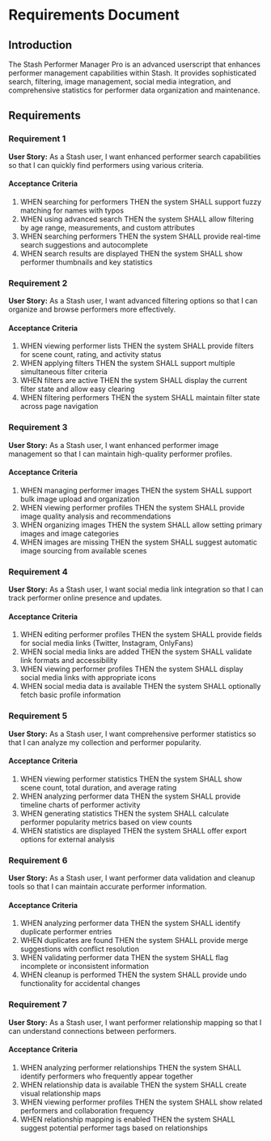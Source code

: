# Requirements Document

## Introduction

The Stash Performer Manager Pro is an advanced userscript that enhances performer management capabilities within Stash. It provides sophisticated search, filtering, image management, social media integration, and comprehensive statistics for performer data organization and maintenance.

## Requirements

### Requirement 1

**User Story:** As a Stash user, I want enhanced performer search capabilities so that I can quickly find performers using various criteria.

#### Acceptance Criteria

1. WHEN searching for performers THEN the system SHALL support fuzzy matching for names with typos
2. WHEN using advanced search THEN the system SHALL allow filtering by age range, measurements, and custom attributes
3. WHEN searching performers THEN the system SHALL provide real-time search suggestions and autocomplete
4. WHEN search results are displayed THEN the system SHALL show performer thumbnails and key statistics

### Requirement 2

**User Story:** As a Stash user, I want advanced filtering options so that I can organize and browse performers more effectively.

#### Acceptance Criteria

1. WHEN viewing performer lists THEN the system SHALL provide filters for scene count, rating, and activity status
2. WHEN applying filters THEN the system SHALL support multiple simultaneous filter criteria
3. WHEN filters are active THEN the system SHALL display the current filter state and allow easy clearing
4. WHEN filtering performers THEN the system SHALL maintain filter state across page navigation

### Requirement 3

**User Story:** As a Stash user, I want enhanced performer image management so that I can maintain high-quality performer profiles.

#### Acceptance Criteria

1. WHEN managing performer images THEN the system SHALL support bulk image upload and organization
2. WHEN viewing performer profiles THEN the system SHALL provide image quality analysis and recommendations
3. WHEN organizing images THEN the system SHALL allow setting primary images and image categories
4. WHEN images are missing THEN the system SHALL suggest automatic image sourcing from available scenes

### Requirement 4

**User Story:** As a Stash user, I want social media link integration so that I can track performer online presence and updates.

#### Acceptance Criteria

1. WHEN editing performer profiles THEN the system SHALL provide fields for social media links (Twitter, Instagram, OnlyFans)
2. WHEN social media links are added THEN the system SHALL validate link formats and accessibility
3. WHEN viewing performer profiles THEN the system SHALL display social media links with appropriate icons
4. WHEN social media data is available THEN the system SHALL optionally fetch basic profile information

### Requirement 5

**User Story:** As a Stash user, I want comprehensive performer statistics so that I can analyze my collection and performer popularity.

#### Acceptance Criteria

1. WHEN viewing performer statistics THEN the system SHALL show scene count, total duration, and average rating
2. WHEN analyzing performer data THEN the system SHALL provide timeline charts of performer activity
3. WHEN generating statistics THEN the system SHALL calculate performer popularity metrics based on view counts
4. WHEN statistics are displayed THEN the system SHALL offer export options for external analysis

### Requirement 6

**User Story:** As a Stash user, I want performer data validation and cleanup tools so that I can maintain accurate performer information.

#### Acceptance Criteria

1. WHEN analyzing performer data THEN the system SHALL identify duplicate performer entries
2. WHEN duplicates are found THEN the system SHALL provide merge suggestions with conflict resolution
3. WHEN validating performer data THEN the system SHALL flag incomplete or inconsistent information
4. WHEN cleanup is performed THEN the system SHALL provide undo functionality for accidental changes

### Requirement 7

**User Story:** As a Stash user, I want performer relationship mapping so that I can understand connections between performers.

#### Acceptance Criteria

1. WHEN analyzing performer relationships THEN the system SHALL identify performers who frequently appear together
2. WHEN relationship data is available THEN the system SHALL create visual relationship maps
3. WHEN viewing performer profiles THEN the system SHALL show related performers and collaboration frequency
4. WHEN relationship mapping is enabled THEN the system SHALL suggest potential performer tags based on relationships